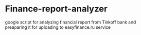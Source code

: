 # Finance-report-analyzer
google script for analyzing financial report from Tinkoff bank and preaparing it for uploading to easyfinance.ru service
